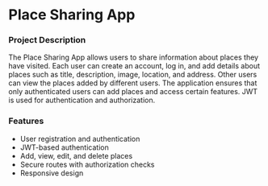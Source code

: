 # Place Sharing App

### Project Description

The Place Sharing App allows users to share information about places they have visited. Each user can create an account, log in, and add details about places such as title, description, image, location, and address. Other users can view the places added by different users. The application ensures that only authenticated users can add places and access certain features. JWT is used for authentication and authorization.

### Features

- User registration and authentication
- JWT-based authentication
- Add, view, edit, and delete places
- Secure routes with authorization checks
- Responsive design
